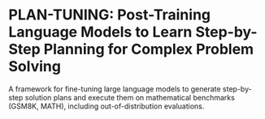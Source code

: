 # PLAN-TUNING: Post-Training Language Models to Learn Step-by-Step Planning for Complex Problem Solving

A framework for fine-tuning large language models to generate step-by-step solution plans and execute them on mathematical benchmarks (GSM8K, MATH), including out-of-distribution evaluations.

